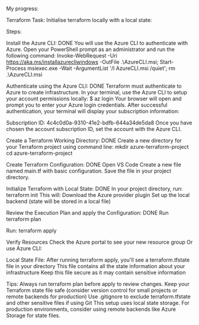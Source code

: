 My progress:

Terraform Task:
Initialise terraform locally with a local state:

Steps:

Install the Azure CLI: DONE
You will use the Azure CLI to authenticate with Azure.
Open your PowerShell prompt as an administrator and run the following command:
Invoke-WebRequest -Uri https://aka.ms/installazurecliwindows -OutFile .\AzureCLI.msi; Start-Process msiexec.exe -Wait -ArgumentList '/I AzureCLI.msi /quiet'; rm .\AzureCLI.msi

Authenticate using the Azure CLI: DONE
Terraform must authenticate to Azure to create infrastructure.
In your terminal, use the Azure CLI to setup your account permissions locally:
$ az login
Your browser will open and prompt you to enter your Azure login credentials. After successful authentication, your terminal will display your subscription information:

Subscription ID:  4c4c0d0a-9310-41e2-bdfb-644a34de5da8
Once you have chosen the account subscription ID, set the account with the Azure CLI.


Create a Terraform Working Directory: DONE
Create a new directory for your Terraform project using command line:
mkdir azure-terraform-project
cd azure-terraform-project



Create Terraform Configuration: DONE
Open VS Code
Create a new file named main.tf with basic configuration.
Save the file in your project directory.


Initialize Terraform with Local State: DONE
In your project directory, run:
terraform init
This will:
Download the Azure provider plugin
Set up the local backend (state will be stored in a local file)



Review the Execution Plan and apply the Configuration: DONE
Run terraform plan


Run: terraform apply

Verify Resources
Check the Azure portal to see your new resource group
Or use Azure CLI:


Local State File: 
After running terraform apply, you'll see a terraform.tfstate file in your directory
This file contains all the state information about your infrastructure
Keep this file secure as it may contain sensitive information




Tips:
Always run terraform plan before apply to review changes.
Keep your Terraform state file safe (consider version control for small projects or remote backends for production)
Use .gitignore to exclude terraform.tfstate and other sensitive files if using Git
This setup uses local state storage. For production environments, consider using remote backends like Azure Storage for state files.
